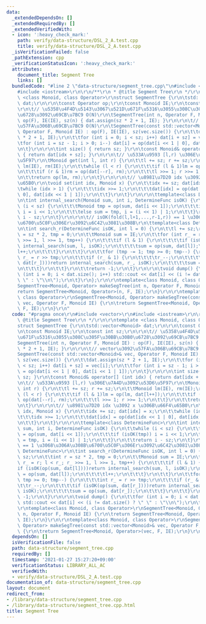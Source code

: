 ```yaml
---
data:
  _extendedDependsOn: []
  _extendedRequiredBy: []
  _extendedVerifiedWith:
  - icon: ':heavy_check_mark:'
    path: verify/data-structure/DSL_2_A.test.cpp
    title: verify/data-structure/DSL_2_A.test.cpp
  _isVerificationFailed: false
  _pathExtension: cpp
  _verificationStatusIcon: ':heavy_check_mark:'
  attributes:
    document_title: Segment Tree
    links: []
  bundledCode: "#line 2 \"data-structure/segment_tree.cpp\"\n#include <vector>\r\n\
    #include <iostream>\r\n\r\n/**\r\n * @title Segment Tree\r\n */\r\n\r\ntemplate\
    \ <class Monoid, class Operator>\r\nstruct SegmentTree {\r\n\tstd::vector<Monoid>\
    \ dat;\r\n\r\n\tconst Operator op;\r\n\tconst Monoid IE;\r\n\tconst int sz;\r\n\
    \r\n\t// \u5358\u4F4D\u5143\u3067\u521D\u671F\u5316\u3055\u308C\u305F\u30BB\u30B0\
    \u6728\u3092\u69CB\u7BC9 O(N)\r\n\tSegmentTree(int n, Operator F, Monoid IE) :\
    \ op(F), IE(IE), sz(n) { dat.assign(sz * 2 + 1, IE); }\r\n\r\n\t// vector\u3092\
    \u57FA\u306B\u69CB\u7BC9 O(N)\r\n\tSegmentTree(const std::vector<Monoid>& vec,\
    \ Operator F, Monoid IE) : op(F), IE(IE), sz(vec.size()) {\r\n\t\tdat.assign(sz\
    \ * 2 + 1, IE);\r\n\t\tfor (int i = 0; i < sz; i++) dat[i + sz] = vec[i];\r\n\t\
    \tfor (int i = sz - 1; i > 0; i--) dat[i] = op(dat[i << 1 | 0], dat[i << 1 | 1]);\r\
    \n\t}\r\n\r\n\tint size() { return sz; }\r\n\tconst Monoid& operator[] (int idx)\
    \ { return dat[idx + sz]; }\r\n\r\n\t// \u533A\u9593 [l,r) \u306E\u7A4D\u3092\u53D6\
    \u5F97\r\n\tMonoid get(int l, int r) {\r\n\t\tl += sz; r += sz;\r\n\t\tMonoid\
    \ lm(IE), rm(IE);\r\n\t\twhile (l < r) {\r\n\t\t\tif (l & 1)lm = op(lm, dat[l++]);\r\
    \n\t\t\tif (r & 1)rm = op(dat[--r], rm);\r\n\t\t\tl >>= 1; r >>= 1;\r\n\t\t}\r\
    \n\t\treturn op(lm, rm);\r\n\t}\r\n\r\n\t// \u8981\u7D20 idx \u3092 x \u306B\u66F4\
    \u65B0\r\n\tvoid set(int idx, Monoid x) {\r\n\t\tidx += sz; dat[idx] = x;\r\n\t\
    \twhile (idx > 1) {\r\n\t\t\tidx >>= 1;\r\n\t\t\tdat[idx] = op(dat[idx << 1 |\
    \ 0], dat[idx << 1 | 1]);\r\n\t\t}\r\n\t}\r\n\r\n\ttemplate<class DetermineFunc>\r\
    \n\tint internal_search(Monoid sum, int i, DetermineFunc isOK) {\r\n\t\twhile\
    \ (i < sz) {\r\n\t\t\tMonoid tmp = op(sum, dat[i << 1]);\r\n\t\t\tif (isOK(tmp))\
    \ i = i << 1;\r\n\t\t\telse sum = tmp, i = (i << 1) | 1;\r\n\t\t}\r\n\t\treturn\
    \ i - sz;\r\n\t}\r\n\r\n\t// isOK(fold(l,l+1,...,r-1,r)) == 1 \u3068\u306A\u308B\
    \u6700\u5C0F\u306Er\u3092\u6C42\u3081\u308B\r\n\ttemplate<class DetermineFunc>\r\
    \n\tint search_r(DetermineFunc isOK, int l = 0) {\r\n\t\tl += sz;\r\n\t\tint r\
    \ = sz * 2, tmp = 0;\r\n\t\tMonoid sum = IE;\r\n\t\tfor (int r_ = r; l < r_; r_\
    \ >>= 1, l >>= 1, tmp++) {\r\n\t\t\tif (l & 1) {\r\n\t\t\t\tif (isOK(op(sum, dat[l])))return\
    \ internal_search(sum, l, isOK);\r\n\t\t\t\tsum = op(sum, dat[l]);\r\n\t\t\t\t\
    l++;\r\n\t\t\t}\r\n\t\t}\r\n\t\tfor (tmp -= 1; tmp >= 0; tmp--) {\r\n\t\t\tint\
    \ r_ = r >> tmp;\r\n\t\t\tif (r_ & 1) {\r\n\t\t\t\tr_--;\r\n\t\t\t\tif (isOK(op(sum,\
    \ dat[r_])))return internal_search(sum, r_, isOK);\r\n\t\t\t\tsum = op(sum, dat[r_]);\r\
    \n\t\t\t}\r\n\t\t}\r\n\t\treturn -1;\r\n\t}\r\n\r\n\tvoid dump() {\r\n\t\tfor\
    \ (int i = 0; i < dat.size(); i++) std::cout << dat[i] << (i != dat.size() ? \"\
    \ \" : \"\\n\");\r\n\t}\r\n};\r\n\r\ntemplate<class Monoid, class Operator>\r\n\
    SegmentTree<Monoid, Operator> makeSegTree(int n, Operator F, Monoid IE) {\r\n\t\
    return SegmentTree<Monoid, Operator>(n, F, IE);\r\n}\r\n\r\ntemplate<class Monoid,\
    \ class Operator>\r\nSegmentTree<Monoid, Operator> makeSegTree(const std::vector<Monoid>&\
    \ vec, Operator F, Monoid IE) {\r\n\treturn SegmentTree<Monoid, Operator>(vec,\
    \ F, IE);\r\n}\r\n"
  code: "#pragma once\r\n#include <vector>\r\n#include <iostream>\r\n\r\n/**\r\n *\
    \ @title Segment Tree\r\n */\r\n\r\ntemplate <class Monoid, class Operator>\r\n\
    struct SegmentTree {\r\n\tstd::vector<Monoid> dat;\r\n\r\n\tconst Operator op;\r\
    \n\tconst Monoid IE;\r\n\tconst int sz;\r\n\r\n\t// \u5358\u4F4D\u5143\u3067\u521D\
    \u671F\u5316\u3055\u308C\u305F\u30BB\u30B0\u6728\u3092\u69CB\u7BC9 O(N)\r\n\t\
    SegmentTree(int n, Operator F, Monoid IE) : op(F), IE(IE), sz(n) { dat.assign(sz\
    \ * 2 + 1, IE); }\r\n\r\n\t// vector\u3092\u57FA\u306B\u69CB\u7BC9 O(N)\r\n\t\
    SegmentTree(const std::vector<Monoid>& vec, Operator F, Monoid IE) : op(F), IE(IE),\
    \ sz(vec.size()) {\r\n\t\tdat.assign(sz * 2 + 1, IE);\r\n\t\tfor (int i = 0; i\
    \ < sz; i++) dat[i + sz] = vec[i];\r\n\t\tfor (int i = sz - 1; i > 0; i--) dat[i]\
    \ = op(dat[i << 1 | 0], dat[i << 1 | 1]);\r\n\t}\r\n\r\n\tint size() { return\
    \ sz; }\r\n\tconst Monoid& operator[] (int idx) { return dat[idx + sz]; }\r\n\r\
    \n\t// \u533A\u9593 [l,r) \u306E\u7A4D\u3092\u53D6\u5F97\r\n\tMonoid get(int l,\
    \ int r) {\r\n\t\tl += sz; r += sz;\r\n\t\tMonoid lm(IE), rm(IE);\r\n\t\twhile\
    \ (l < r) {\r\n\t\t\tif (l & 1)lm = op(lm, dat[l++]);\r\n\t\t\tif (r & 1)rm =\
    \ op(dat[--r], rm);\r\n\t\t\tl >>= 1; r >>= 1;\r\n\t\t}\r\n\t\treturn op(lm, rm);\r\
    \n\t}\r\n\r\n\t// \u8981\u7D20 idx \u3092 x \u306B\u66F4\u65B0\r\n\tvoid set(int\
    \ idx, Monoid x) {\r\n\t\tidx += sz; dat[idx] = x;\r\n\t\twhile (idx > 1) {\r\n\
    \t\t\tidx >>= 1;\r\n\t\t\tdat[idx] = op(dat[idx << 1 | 0], dat[idx << 1 | 1]);\r\
    \n\t\t}\r\n\t}\r\n\r\n\ttemplate<class DetermineFunc>\r\n\tint internal_search(Monoid\
    \ sum, int i, DetermineFunc isOK) {\r\n\t\twhile (i < sz) {\r\n\t\t\tMonoid tmp\
    \ = op(sum, dat[i << 1]);\r\n\t\t\tif (isOK(tmp)) i = i << 1;\r\n\t\t\telse sum\
    \ = tmp, i = (i << 1) | 1;\r\n\t\t}\r\n\t\treturn i - sz;\r\n\t}\r\n\r\n\t// isOK(fold(l,l+1,...,r-1,r))\
    \ == 1 \u3068\u306A\u308B\u6700\u5C0F\u306Er\u3092\u6C42\u3081\u308B\r\n\ttemplate<class\
    \ DetermineFunc>\r\n\tint search_r(DetermineFunc isOK, int l = 0) {\r\n\t\tl +=\
    \ sz;\r\n\t\tint r = sz * 2, tmp = 0;\r\n\t\tMonoid sum = IE;\r\n\t\tfor (int\
    \ r_ = r; l < r_; r_ >>= 1, l >>= 1, tmp++) {\r\n\t\t\tif (l & 1) {\r\n\t\t\t\t\
    if (isOK(op(sum, dat[l])))return internal_search(sum, l, isOK);\r\n\t\t\t\tsum\
    \ = op(sum, dat[l]);\r\n\t\t\t\tl++;\r\n\t\t\t}\r\n\t\t}\r\n\t\tfor (tmp -= 1;\
    \ tmp >= 0; tmp--) {\r\n\t\t\tint r_ = r >> tmp;\r\n\t\t\tif (r_ & 1) {\r\n\t\t\
    \t\tr_--;\r\n\t\t\t\tif (isOK(op(sum, dat[r_])))return internal_search(sum, r_,\
    \ isOK);\r\n\t\t\t\tsum = op(sum, dat[r_]);\r\n\t\t\t}\r\n\t\t}\r\n\t\treturn\
    \ -1;\r\n\t}\r\n\r\n\tvoid dump() {\r\n\t\tfor (int i = 0; i < dat.size(); i++)\
    \ std::cout << dat[i] << (i != dat.size() ? \" \" : \"\\n\");\r\n\t}\r\n};\r\n\
    \r\ntemplate<class Monoid, class Operator>\r\nSegmentTree<Monoid, Operator> makeSegTree(int\
    \ n, Operator F, Monoid IE) {\r\n\treturn SegmentTree<Monoid, Operator>(n, F,\
    \ IE);\r\n}\r\n\r\ntemplate<class Monoid, class Operator>\r\nSegmentTree<Monoid,\
    \ Operator> makeSegTree(const std::vector<Monoid>& vec, Operator F, Monoid IE)\
    \ {\r\n\treturn SegmentTree<Monoid, Operator>(vec, F, IE);\r\n}\r\n"
  dependsOn: []
  isVerificationFile: false
  path: data-structure/segment_tree.cpp
  requiredBy: []
  timestamp: '2021-01-27 15:27:20+09:00'
  verificationStatus: LIBRARY_ALL_AC
  verifiedWith:
  - verify/data-structure/DSL_2_A.test.cpp
documentation_of: data-structure/segment_tree.cpp
layout: document
redirect_from:
- /library/data-structure/segment_tree.cpp
- /library/data-structure/segment_tree.cpp.html
title: Segment Tree
---
```

